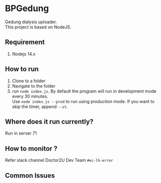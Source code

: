 # BPGedung
Gedung dialysis uploader.\
This project is based on NodeJS.

## Requirement
1. Nodejs 14.x

## How to run
1. Clone to a folder
2. Navigate to the folder
3. run `node index.js`. By default the program will run in development mode every 30 minutes.\
   Use `node index.js --prod` to run using production mode. If you want to skip the timer, append `--st`.

## Where does it run currently?
Run in server 71

## How to monitor ?
Refer slack channel Doctor2U Dev Team `#ec-lh-error`

## Common Issues
